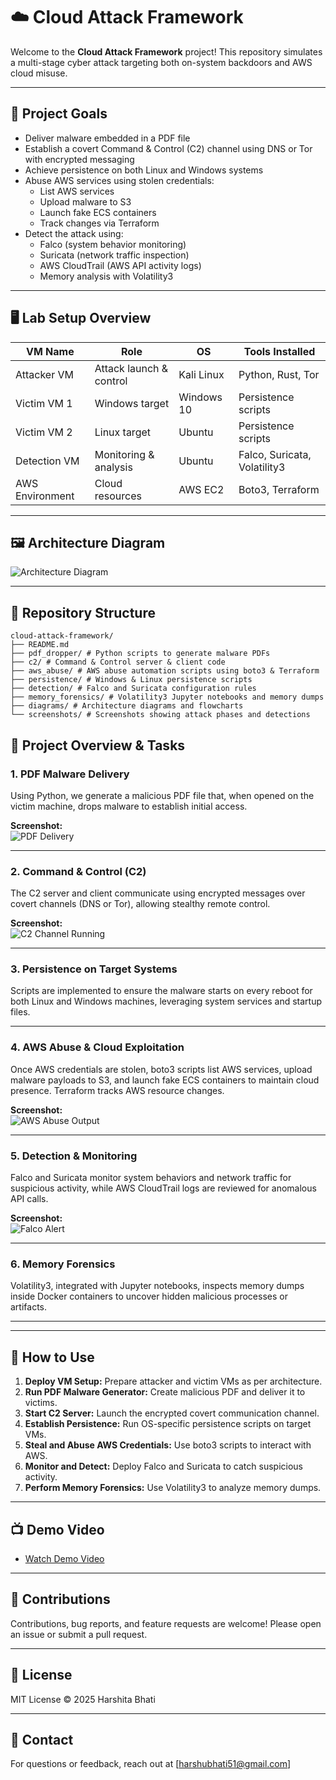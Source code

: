 # ☁️ Cloud Attack Framework

Welcome to the **Cloud Attack Framework** project! This repository simulates a multi-stage cyber attack targeting both on-system backdoors and AWS cloud misuse.

---

## 🎯 Project Goals

- Deliver malware embedded in a PDF file  
- Establish a covert Command & Control (C2) channel using DNS or Tor with encrypted messaging  
- Achieve persistence on both Linux and Windows systems  
- Abuse AWS services using stolen credentials:  
  - List AWS services  
  - Upload malware to S3  
  - Launch fake ECS containers  
  - Track changes via Terraform  
- Detect the attack using:  
  - Falco (system behavior monitoring)  
  - Suricata (network traffic inspection)  
  - AWS CloudTrail (AWS API activity logs)  
  - Memory analysis with Volatility3  

---

## 🖥️ Lab Setup Overview

| VM Name         | Role                     | OS         | Tools Installed                 |
|-----------------|--------------------------|------------|--------------------------------|
| Attacker VM     | Attack launch & control  | Kali Linux | Python, Rust, Tor              |
| Victim VM 1     | Windows target           | Windows 10 | Persistence scripts            |
| Victim VM 2     | Linux target             | Ubuntu     | Persistence scripts            |
| Detection VM    | Monitoring & analysis    | Ubuntu     | Falco, Suricata, Volatility3  |
| AWS Environment | Cloud resources          | AWS EC2    | Boto3, Terraform               |

---

## 🖼️ Architecture Diagram

![Architecture Diagram](diagrams/architecture-diagram.png)

---
## 📂 Repository Structure

```
cloud-attack-framework/
├── README.md
├── pdf_dropper/ # Python scripts to generate malware PDFs
├── c2/ # Command & Control server & client code
├── aws_abuse/ # AWS abuse automation scripts using boto3 & Terraform
├── persistence/ # Windows & Linux persistence scripts
├── detection/ # Falco and Suricata configuration rules
├── memory_forensics/ # Volatility3 Jupyter notebooks and memory dumps
├── diagrams/ # Architecture diagrams and flowcharts
└── screenshots/ # Screenshots showing attack phases and detections
```
## 🎯 Project Overview & Tasks

### 1. PDF Malware Delivery  
Using Python, we generate a malicious PDF file that, when opened on the victim machine, drops malware to establish initial access.

**Screenshot:**  
![PDF Delivery](screenshots/pdf_delivery.png)

---

### 2. Command & Control (C2)  
The C2 server and client communicate using encrypted messages over covert channels (DNS or Tor), allowing stealthy remote control.

**Screenshot:**  
![C2 Channel Running](screenshots/c2_channel_running.png)

---

### 3. Persistence on Target Systems  
Scripts are implemented to ensure the malware starts on every reboot for both Linux and Windows machines, leveraging system services and startup files.

---

### 4. AWS Abuse & Cloud Exploitation  
Once AWS credentials are stolen, boto3 scripts list AWS services, upload malware payloads to S3, and launch fake ECS containers to maintain cloud presence. Terraform tracks AWS resource changes.

**Screenshot:**  
![AWS Abuse Output](screenshots/aws_abuse_output.png)

---

### 5. Detection & Monitoring  
Falco and Suricata monitor system behaviors and network traffic for suspicious activity, while AWS CloudTrail logs are reviewed for anomalous API calls.

**Screenshot:**  
![Falco Alert](screenshots/falco_alerts.png)

---

### 6. Memory Forensics  
Volatility3, integrated with Jupyter notebooks, inspects memory dumps inside Docker containers to uncover hidden malicious processes or artifacts.

---


---

## 🚀 How to Use

1. **Deploy VM Setup:** Prepare attacker and victim VMs as per architecture.  
2. **Run PDF Malware Generator:** Create malicious PDF and deliver it to victims.  
3. **Start C2 Server:** Launch the encrypted covert communication channel.  
4. **Establish Persistence:** Run OS-specific persistence scripts on target VMs.  
5. **Steal and Abuse AWS Credentials:** Use boto3 scripts to interact with AWS.  
6. **Monitor and Detect:** Deploy Falco and Suricata to catch suspicious activity.  
7. **Perform Memory Forensics:** Use Volatility3 to analyze memory dumps.  

---

## 📺 Demo Video

- [Watch Demo Video](https://youtu.be/your-demo-link)   

---

## 🤝 Contributions

Contributions, bug reports, and feature requests are welcome! Please open an issue or submit a pull request.

---

## 📜 License

MIT License © 2025 Harshita Bhati

---

## 📧 Contact

For questions or feedback, reach out at [harshubhati51@gmail.com]

